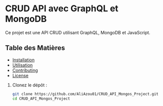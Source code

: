 # CRUD API avec GraphQL et MongoDB

Ce projet est une API CRUD utilisant GraphQL, MongoDB et JavaScript.

## Table des Matières

- [Installation](#installation)
- [Utilisation](#utilisation)
- [Contributing](#contributing)
- [License](#license)
1. Clonez le dépôt :
   ```sh
   git clone https://github.com/AliAzou01/CRUD_API_Mongos_Project.git
   cd CRUD_API_Mongos_Project
